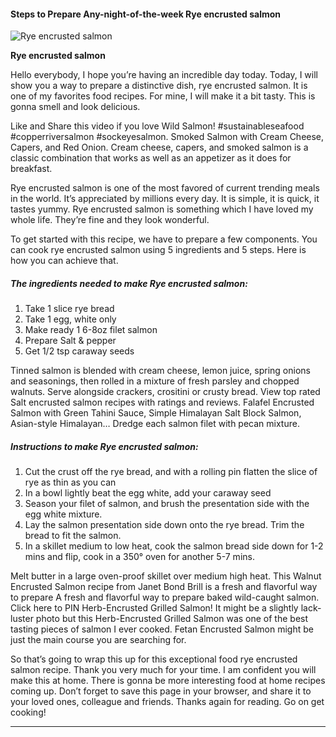             

#### Steps to Prepare Any-night-of-the-week Rye encrusted salmon

![Rye encrusted salmon](https://img-global.cpcdn.com/recipes/5f7ab682b32bb014/751x532cq70/rye-encrusted-salmon-recipe-main-photo.jpg)

**Rye encrusted salmon**

Hello everybody, I hope you’re having an incredible day today. Today, I will show you a way to prepare a distinctive dish, rye encrusted salmon. It is one of my favorites food recipes. For mine, I will make it a bit tasty. This is gonna smell and look delicious.

Like and Share this video if you love Wild Salmon! #sustainableseafood #copperriversalmon #sockeyesalmon. Smoked Salmon with Cream Cheese, Capers, and Red Onion. Cream cheese, capers, and smoked salmon is a classic combination that works as well as an appetizer as it does for breakfast.

Rye encrusted salmon is one of the most favored of current trending meals in the world. It’s appreciated by millions every day. It is simple, it is quick, it tastes yummy. Rye encrusted salmon is something which I have loved my whole life. They’re fine and they look wonderful.

To get started with this recipe, we have to prepare a few components. You can cook rye encrusted salmon using 5 ingredients and 5 steps. Here is how you can achieve that.

##### The ingredients needed to make Rye encrusted salmon:

1.  Take 1 slice rye bread
2.  Take 1 egg, white only
3.  Make ready 1 6-8oz filet salmon
4.  Prepare Salt & pepper
5.  Get 1/2 tsp caraway seeds

Tinned salmon is blended with cream cheese, lemon juice, spring onions and seasonings, then rolled in a mixture of fresh parsley and chopped walnuts. Serve alongside crackers, crositini or crusty bread. View top rated Salt encrusted salmon recipes with ratings and reviews. Falafel Encrusted Salmon with Green Tahini Sauce, Simple Himalayan Salt Block Salmon, Asian-style Himalayan… Dredge each salmon filet with pecan mixture.

##### Instructions to make Rye encrusted salmon:

1.  Cut the crust off the rye bread, and with a rolling pin flatten the slice of rye as thin as you can
2.  In a bowl lightly beat the egg white, add your caraway seed
3.  Season your filet of salmon, and brush the presentation side with the egg white mixture.
4.  Lay the salmon presentation side down onto the rye bread. Trim the bread to fit the salmon.
5.  In a skillet medium to low heat, cook the salmon bread side down for 1-2 mins and flip, cook in a 350° oven for another 5-7 mins.

Melt butter in a large oven-proof skillet over medium high heat. This Walnut Encrusted Salmon recipe from Janet Bond Brill is a fresh and flavorful way to prepare A fresh and flavorful way to prepare baked wild-caught salmon. Click here to PIN Herb-Encrusted Grilled Salmon! It might be a slightly lack-luster photo but this Herb-Encrusted Grilled Salmon was one of the best tasting pieces of salmon I ever cooked. Fetan Encrusted Salmon might be just the main course you are searching for.

So that’s going to wrap this up for this exceptional food rye encrusted salmon recipe. Thank you very much for your time. I am confident you will make this at home. There is gonna be more interesting food at home recipes coming up. Don’t forget to save this page in your browser, and share it to your loved ones, colleague and friends. Thanks again for reading. Go on get cooking!

* * *